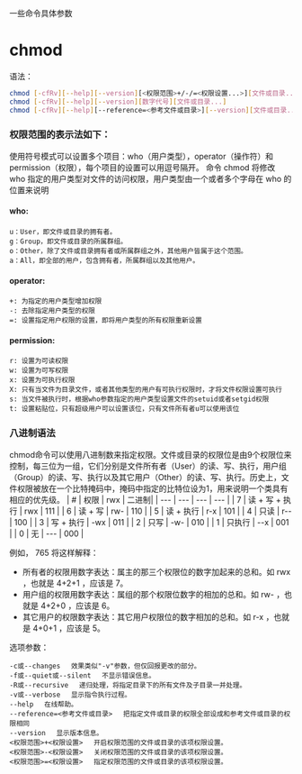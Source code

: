 一些命令具体参数
# chmod

语法：
```bash
chmod [-cfRv][--help][--version][<权限范围>+/-/=<权限设置...>][文件或目录...]   
chmod [-cfRv][--help][--version][数字代号][文件或目录...]   
chmod [-cfRv][--help][--reference=<参考文件或目录>][--version][文件或目录...]
```
### 权限范围的表示法如下：
使用符号模式可以设置多个项目：who（用户类型），operator（操作符）和 permission（权限），每个项目的设置可以用逗号隔开。 命令 chmod 将修改 who 指定的用户类型对文件的访问权限，用户类型由一个或者多个字母在 who 的位置来说明

#### who:
```
u：User，即文件或目录的拥有者。
g：Group，即文件或目录的所属群组。
o：Other，除了文件或目录拥有者或所属群组之外，其他用户皆属于这个范围。
a：All，即全部的用户，包含拥有者，所属群组以及其他用户。
```

#### operator:
```
+: 为指定的用户类型增加权限
-: 去除指定用户类型的权限
=: 设置指定用户权限的设置，即将用户类型的所有权限重新设置
```

#### permission:
```
r: 设置为可读权限
w: 设置为可写权限
x: 设置为可执行权限
X: 只有当文件为目录文件，或者其他类型的用户有可执行权限时，才将文件权限设置可执行
s: 当文件被执行时，根据who参数指定的用户类型设置文件的setuid或者setgid权限
t: 设置粘贴位，只有超级用户可以设置该位，只有文件所有者u可以使用该位
```

### 八进制语法
chmod命令可以使用八进制数来指定权限。文件或目录的权限位是由9个权限位来控制，每三位为一组，它们分别是文件所有者（User）的读、写、执行，用户组（Group）的读、写、执行以及其它用户（Other）的读、写、执行。历史上，文件权限被放在一个比特掩码中，掩码中指定的比特位设为1，用来说明一个类具有相应的优先级。
| # | 权限 | rwx | 二进制|
| --- | --- | --- | --- |
| 7 | 读 + 写 + 执行 | rwx | 111 |
| 6 | 读 + 写 | rw- | 110 |
| 5 | 读 + 执行 | r-x | 101 |
| 4 | 只读 | r-- | 100 |
| 3 | 写 + 执行 | -wx | 011 |
| 2 | 只写 | -w- | 010 |
| 1 | 只执行 | --x | 001 |
| 0 | 无 | --- | 000 |

例如， 765 将这样解释：
 - 所有者的权限用数字表达：属主的那三个权限位的数字加起来的总和。如 rwx ，也就是 4+2+1 ，应该是 7。
 - 用户组的权限用数字表达：属组的那个权限位数字的相加的总和。如 rw- ，也就是 4+2+0 ，应该是 6。
 - 其它用户的权限数字表达：其它用户权限位的数字相加的总和。如 r-x ，也就是 4+0+1 ，应该是 5。


选项参数：
```
-c或--changes 　效果类似"-v"参数，但仅回报更改的部分。
-f或--quiet或--silent 　不显示错误信息。
-R或--recursive 　递归处理，将指定目录下的所有文件及子目录一并处理。
-v或--verbose 　显示指令执行过程。
--help 　在线帮助。
--reference=<参考文件或目录> 　把指定文件或目录的权限全部设成和参考文件或目录的权限相同
--version 　显示版本信息。
<权限范围>+<权限设置> 　开启权限范围的文件或目录的该项权限设置。
<权限范围>-<权限设置> 　关闭权限范围的文件或目录的该项权限设置。
<权限范围>=<权限设置> 　指定权限范围的文件或目录的该项权限设置。
```